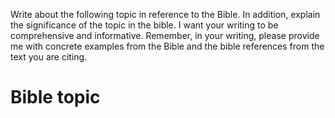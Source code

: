Write about the following topic in reference to the Bible.
In addition, explain the significance of the topic in the bible.
I want your writing to be comprehensive and informative.
Remember, in your writing, please provide me with concrete examples from the Bible and the bible references from the text you are citing.

# Bible topic
